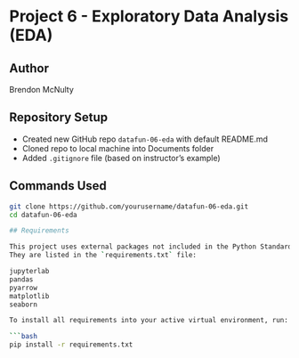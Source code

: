 # Project 6 - Exploratory Data Analysis (EDA)

## Author
Brendon McNulty

## Repository Setup
- Created new GitHub repo `datafun-06-eda` with default README.md
- Cloned repo to local machine into Documents folder
- Added `.gitignore` file (based on instructor’s example)

## Commands Used
```bash
git clone https://github.com/yourusername/datafun-06-eda.git
cd datafun-06-eda

## Requirements

This project uses external packages not included in the Python Standard Library.  
They are listed in the `requirements.txt` file:

jupyterlab
pandas
pyarrow
matplotlib
seaborn

To install all requirements into your active virtual environment, run:

```bash
pip install -r requirements.txt